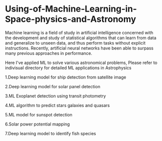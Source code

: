 # Using-of-Machine-Learning-in-Space-physics-and-Astronomy
Machine learning is a field of study in artificial intelligence concerned with the development and study of statistical algorithms that can learn from data and generalize to unseen data, and thus perform tasks without explicit instructions. Recently, artificial neural networks have been able to surpass many previous approaches in performance.

Here I've applied ML to solve various astronomical problems, Please refer to indivisual directory for detailed ML applications in Astrophysics

1.Deep learning model for ship detection from satellite image

2.Deep learning model for solar panel detection

3.ML Exoplanet detection using transit photometry

4.ML algorithm to predict stars galaxies and quasars

5.ML model for sunspot detection

6.Solar power potential mapping

7.Deep learning model to identify fish species
